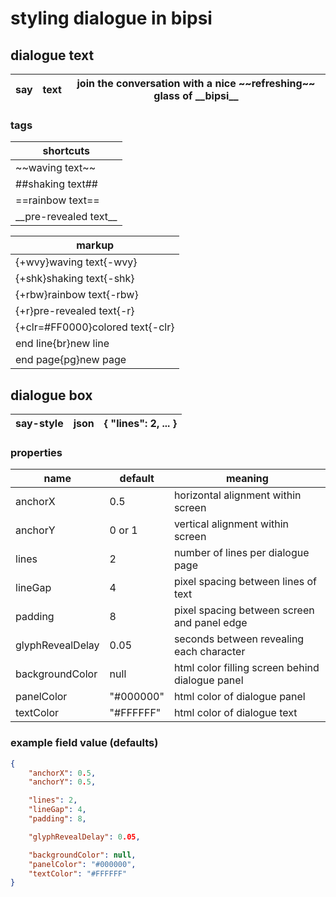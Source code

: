 # styling dialogue in bipsi

## dialogue text

| say | text | join the conversation with a nice \~~refreshing~~ glass of \_\_bipsi__ |
|-----------|------|-------|

### tags

| shortcuts
|---
| \~~waving text~~
| ##shaking text##
| ==rainbow text==
| \_\_pre-revealed text__

| markup
|---
| {+wvy}waving text{-wvy}
| {+shk}shaking text{-shk}
| {+rbw}rainbow text{-rbw}
| {+r}pre-revealed text{-r}
| {+clr=#FF0000}colored text{-clr}
| end line{br}new line
| end page{pg}new page

## dialogue box

| say-style | json | { "lines": 2, ... } |
|-----------|------|-------|

### properties

| name | default | meaning
|---|---|---
| anchorX | 0.5 | horizontal alignment within screen
| anchorY | 0 or 1 | vertical alignment within screen
| lines   | 2   | number of lines per dialogue page
| lineGap | 4   | pixel spacing between lines of text 
| padding | 8   | pixel spacing between screen and panel edge
| glyphRevealDelay | 0.05 | seconds between revealing each character
| backgroundColor | null | html color filling screen behind dialogue panel
| panelColor      | "#000000" | html color of dialogue panel
| textColor       | "#FFFFFF" | html color of dialogue text  

### example field value (defaults)
```json
{
    "anchorX": 0.5,
    "anchorY": 0.5,

    "lines": 2,
    "lineGap": 4,
    "padding": 8,

    "glyphRevealDelay": 0.05,

    "backgroundColor": null,
    "panelColor": "#000000",
    "textColor": "#FFFFFF"
}
```
